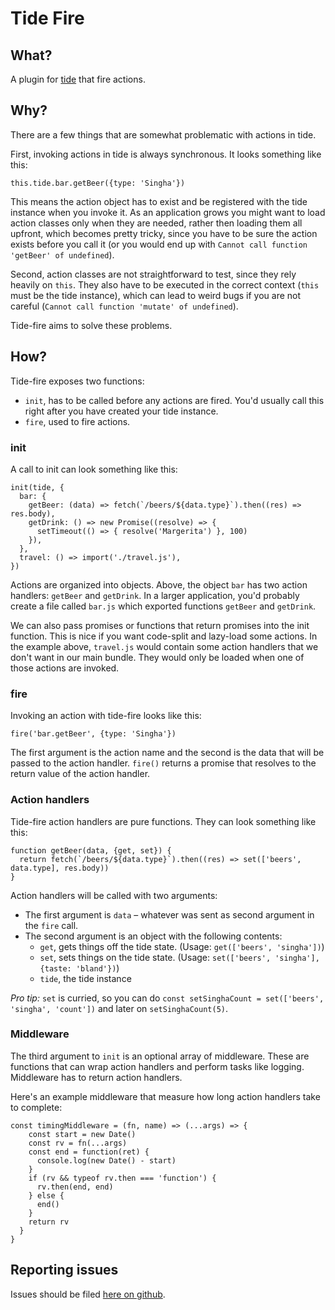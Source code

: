 # Tide Fire

## What?
A plugin for [tide](https://github.com/tictail/tide) that fire actions.

## Why?
There are a few things that are somewhat problematic with actions in tide.

First, invoking actions in tide is always synchronous. It looks something like this:
```
this.tide.bar.getBeer({type: 'Singha'})
```
This means the action object has to exist and be registered with the tide instance when you invoke it. As an application grows you might want to load action classes only when they are needed, rather then loading them all upfront, which becomes pretty tricky, since you have to be sure the action exists before you call it (or you would end up with `Cannot call function 'getBeer' of undefined`).

Second, action classes are not straightforward to test, since they rely heavily on `this`. They also have to be executed in the correct context (`this` must be the tide instance), which can lead to weird bugs if you are not careful (`Cannot call function 'mutate' of undefined`).

Tide-fire aims to solve these problems.

## How?
Tide-fire exposes two functions:
- `init`, has to be called before any actions are fired. You'd usually call this right after you have created your tide instance.
- `fire`, used to fire actions.


### init
A call to init can look something like this:
```
init(tide, {
  bar: {
    getBeer: (data) => fetch(`/beers/${data.type}`).then((res) => res.body),
    getDrink: () => new Promise((resolve) => {
      setTimeout(() => { resolve('Margerita') }, 100)
    }),
  },
  travel: () => import('./travel.js'),
})
```
Actions are organized into objects. Above, the object `bar` has two action handlers: `getBeer` and `getDrink`. In a larger application, you'd probably create a file called `bar.js` which exported functions `getBeer` and `getDrink`.

We can also pass promises or functions that return promises into the init function. This is nice if you want code-split and lazy-load some actions. In the example above, `travel.js` would contain some action handlers that we don't want in our main bundle. They would only be loaded when one of those actions are invoked.


### fire
Invoking an action with tide-fire looks like this:
```
fire('bar.getBeer', {type: 'Singha'})

```
The first argument is the action name and the second is the data that will be passed to the action handler. `fire()` returns a promise that resolves to the return value of the action handler.


### Action handlers
Tide-fire action handlers are pure functions. They can look something like this:
```
function getBeer(data, {get, set}) {
  return fetch(`/beers/${data.type}`).then((res) => set(['beers', data.type], res.body))
}
```
Action handlers will be called with two arguments:
- The first argument is `data` – whatever was sent as second argument in the `fire` call.
- The second argument is an object with the following contents:
  - `get`, gets things off the tide state. (Usage: `get(['beers', 'singha'])`)
  - `set`, sets things on the tide state. (Usage: `set(['beers', 'singha'], {taste: 'bland'})`)
  - `tide`, the tide instance

*Pro tip:* `set` is curried, so you can do `const setSinghaCount = set(['beers', 'singha', 'count'])` and later on `setSinghaCount(5)`.

### Middleware
The third argument to `init` is an optional array of middleware. These are functions that can wrap action handlers and perform tasks like logging. Middleware has to return action handlers.

Here's an example middleware that measure how long action handlers take to complete:
```
const timingMiddleware = (fn, name) => (...args) => {
    const start = new Date()
    const rv = fn(...args)
    const end = function(ret) {
      console.log(new Date() - start)
    }
    if (rv && typeof rv.then === 'function') {
      rv.then(end, end)
    } else {
      end()
    }
    return rv
  }
}
```

## Reporting issues

Issues should be filed [here on github](https://github.com/tictail/tide-fire/issues).
